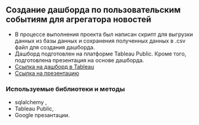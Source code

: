 ## Создание дашборда по пользовательским событиям для агрегатора новостей
- В процессе выполнения проекта был написан скрипт для выгрузки данных из базы данных и сохранения полученных данных в .csv файл для создания дашборда.
- Дашборд подготовлен на платформе Tableau Public. Кроме того, подготовлена презентация на основе дашборда.
- [Ссылка на дашборд в Tableau](https://public.tableau.com/app/profile/yanina.shmatko/viz/Dashbord_Yandex_2_0/Dashboard1)
- [Ссылка на презентацию](https://disk.yandex.ru/client/disk/19.02.2023)
### Используемые библиотеки и методы 
- sqlalchemy , 
- Tableau Public, 
- Google презантации.
